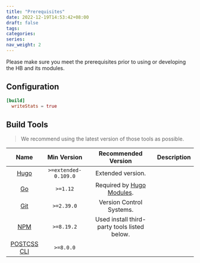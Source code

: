 ```yaml
---
title: "Prerequisites"
date: 2022-12-19T14:53:42+08:00
draft: false
tags:
categories:
series:
nav_weight: 2
---
```


Please make sure you meet the prerequisites prior to using or developing the HB and its modules.

## Configuration

```toml
[build]
  writeStats = true
```

## Build Tools

> We recommend using the latest version of those tools as possible.

| Name | Min Version | Recommended Version | Description
|:-:|:-:|:-:|---
| [Hugo](https://gohugo.io/installation/) | `>=extended-0.109.0` | Extended version.
| [Go](https://go.dev/dl/) | `>=1.12` | Required by [Hugo Modules](https://gohugo.io/hugo-modules/use-modules/#prerequisite).
| [Git](https://git-scm.com/downloads) | `>=2.39.0` | Version Control Systems.
| [NPM](https://docs.npmjs.com/downloading-and-installing-node-js-and-npm/) | `>=8.19.2` | Used install third-party tools listed below.
| [POSTCSS CLI](https://github.com/postcss/postcss-cli) | `>=8.0.0` | 
